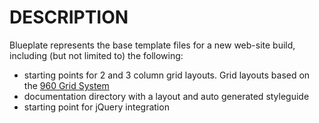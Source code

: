 # DESCRIPTION

Blueplate represents the base template files for a new web-site build, including (but not limited to) the following:

* starting points for 2 and 3 column grid layouts.  Grid layouts based on the [960 Grid System](http://960.gs/)
* documentation directory with a layout and auto generated styleguide
* starting point for jQuery integration